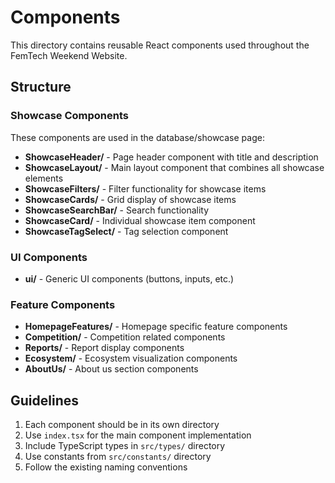 # Components

This directory contains reusable React components used throughout the FemTech Weekend Website.

## Structure

### Showcase Components

These components are used in the database/showcase page:

- **ShowcaseHeader/** - Page header component with title and description
- **ShowcaseLayout/** - Main layout component that combines all showcase elements
- **ShowcaseFilters/** - Filter functionality for showcase items
- **ShowcaseCards/** - Grid display of showcase items
- **ShowcaseSearchBar/** - Search functionality
- **ShowcaseCard/** - Individual showcase item component
- **ShowcaseTagSelect/** - Tag selection component

### UI Components

- **ui/** - Generic UI components (buttons, inputs, etc.)

### Feature Components

- **HomepageFeatures/** - Homepage specific feature components
- **Competition/** - Competition related components
- **Reports/** - Report display components
- **Ecosystem/** - Ecosystem visualization components
- **AboutUs/** - About us section components

## Guidelines

1. Each component should be in its own directory
2. Use `index.tsx` for the main component implementation
3. Include TypeScript types in `src/types/` directory
4. Use constants from `src/constants/` directory
5. Follow the existing naming conventions 